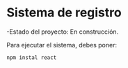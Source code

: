 <h1> Sistema de registro</h1>
-Estado del proyecto: En construcción.

Para ejecutar el sistema, debes poner:

```npm instal react```

